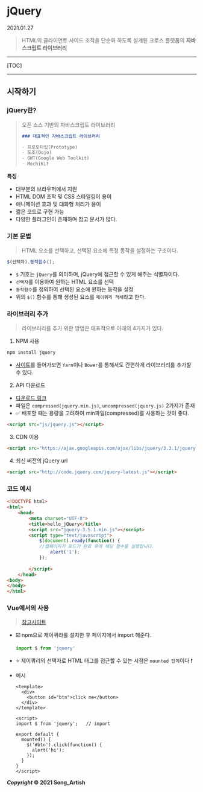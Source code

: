 # jQuery

2021.01.27

> HTML의 클라이언트 사이드 조작을 단순화 하도록 설계된 크로스 플랫폼의 **자바스크립트 라이브러리**

---

[TOC]

---



## 시작하기

### jQuery란?

> 오픈 소스 기반의 자바스크립트 라이브러리
>
> ```markdown
> ### 대표적인 자바스크립트 라이브러리
> 
> - 프로토타입(Prototype)
> - 도조(Dojo)
> - GWT(Google Web Toolkit)
> - MochiKit
> ```

**특징**

- 대부분의 브라우저에서 지원
- HTML DOM 조작 및 CSS 스타일링이 용이
- 애니메이션 효과 및 대화형 처리가 용이
- 짧은 코드로 구현 가능
- 다양한 플러그인이 존재하며 참고 문서가 많다.



### 기본 문법

> HTML 요소를 선택하고, 선택된 요소에 특정 동작을 설정하는 구조이다.

```javascript
$(선택자).동적함수();
```

- `$` 기호는 `jQuery`를 의미하며, jQuery에 접근할 수 있게 해주는 식별자이다.
- `선택자`를 이용하여 원하는 HTML 요소를 선택
- `동작함수`를 정의하여 선택된 요소에 원하는 동작을 설정
- 위의 `$()` 함수를 통해 생성된 요소를 `제이쿼리 객체`라고 한다.



### 라이브러리 추가

> 라이브러리를 추가 위한 방법은 대표적으로 아래의 4가지가 있다.

1. NPM 사용

```bash
npm install jquery
```

- [사이트](https://jquery.com/download/)를 들어가보면 `Yarn`이나 `Bower`를 통해서도 간편하게 라이브러리를 추가할 수 있다.

2. API 다운로드

- [다운로드 링크](https://jquery.com/download/)
- 파일은 `compressed(jquery.min.js)`, `uncompressed(jquery.js)` 2가지가 존재
- :white_check_mark: 배포할 때는 용량을 고려하여  min파일(compressed)를 사용하는 것이 좋다.

```html
<script src="js/jquery.js"></script>
```

3. CDN 이용

```html
<script src="https://ajax.googleapis.com/ajax/libs/jquery/3.3.1/jquery.min.js"></script>
```

4. 최신 버전의 jQuery url

```html
<script src="http://code.jquery.com/jquery-latest.js"></script>
```



### 코드 예시

```html
<!DOCTYPE html> 
<html> 
	<head> 
    	<meta charset="UTF-8"> 
        <title>hello_jQuery</title> 
        <script src="jquery-3.5.1.min.js"></script>
        <script type="text/javascript"> 
        	$(document).ready(function() {
            //웹페이지가 로드가 완료 후에 해당 함수를 실행합니다.
            	alert('1'); 
            }); 
           
        </script> 
	</head> 
<body> 
</body>
</html>
```



### Vue에서의 사용

> [참고사이트](https://joshua1988.github.io/vue-camp/legacy/jquery-to-vue.html#%EB%B7%B0-%EA%B0%9C%EB%B0%9C%EC%9E%90%EA%B0%80-%EB%A7%88%EC%A3%BC%ED%95%98%EB%8A%94-%ED%98%84%EC%8B%A4)

- :ballot_box_with_check: npm으로 제이쿼라룰 설치한 후 페이지에서 import 해준다.

  ```javascript
  import $ from 'jquery'
  ```

- :star: 제이쿼리의 선택자로 HTML 태그를 접근할 수 있는 시점은  `mounted 단계`이다 :exclamation:

- 예시

  ```vue
  <template>
    <div>
      <button id="btn">click me</button>
    </div>
  </template>
  
  <script>
  import $ from 'jquery';	// import
  
  export default {
    mounted() {
      $('#btn').click(function() {
        alert('hi');
      });
    }
  }
  </script>
  ```

  

***Copyright* © 2021 Song_Artish**

